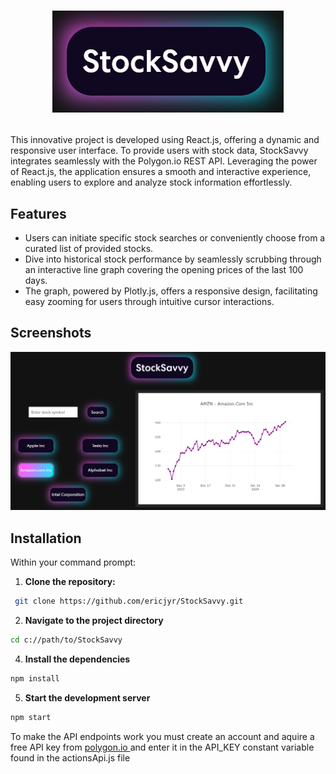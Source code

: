 # <p align="center">  ![StockSavvy logo](StockSavvy-logo.png) </p>

This innovative project is developed using React.js, offering a dynamic and responsive user interface. To provide users with stock data, StockSavvy integrates seamlessly with the Polygon.io REST API. Leveraging the power of React.js, the application ensures a smooth and interactive experience, enabling users to explore and analyze stock information effortlessly.

## Features

- Users can initiate specific stock searches or conveniently choose from a curated list of provided stocks.
- Dive into historical stock performance by seamlessly scrubbing through an interactive line graph covering the opening prices of the last 100 days.
- The graph, powered by Plotly.js, offers a responsive design, facilitating easy zooming for users through intuitive cursor interactions.

## Screenshots

![StockSavvy example](StockSavvy-img.png)

## Installation

Within your command prompt:

1. **Clone the repository:**

  ```bash
   git clone https://github.com/ericjyr/StockSavvy.git
  ```

2. **Navigate to the project directory**
   
  ```bash 
  cd c://path/to/StockSavvy
  ```

4. **Install the dependencies**

  ```bash
  npm install
  ```

5. **Start the development server**

  ```bash
  npm start  
  ```

To make the API endpoints work you must create an account and aquire a free API key from [ polygon.io ](https://polygon.io/) and enter it in the API_KEY constant variable found in the actionsApi.js file
